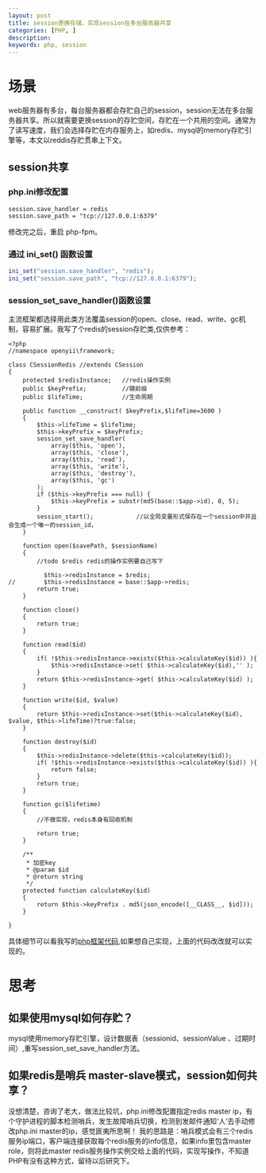 ```yaml
---
layout: post
title: session更换存储，实现session在多台服务器共享
categories: [PHP, ]
description:
keywords: php, session
---
```


# 场景
web服务器有多台，每台服务器都会存贮自己的session，session无法在多台服务器共享。所以就需要更换session的存贮空间，存贮在一个共用的空间。通常为了读写速度，我们会选择存贮在内存服务上，如redis、mysql的memory存贮引擎等，本文以reddis存贮贯串上下文。

## session共享
### php.ini修改配置
```
session.save_handler = redis
session.save_path = "tcp://127.0.0.1:6379"
```
修改完之后，重启 php-fpm。
### 通过 ini_set() 函数设置
```php
ini_set("session.save_handler", "redis");
ini_set("session.save_path", "tcp://127.0.0.1:6379");
```
### session_set_save_handler()函数设置
主流框架都选择用此类方法覆盖session的open、close、read、write、gc机制，容易扩展。我写了个redis的session存贮类,仅供参考：
```
<?php
//namespace openyii\framework;

class CSessionRedis //extends CSession
{
    protected $redisInstance;   //redis操作实例
    public $keyPrefix;          //键前缀
    public $lifeTime;           //生命周期

    public function __construct( $keyPrefix,$lifeTime=3600 )
    {
        $this->lifeTime = $lifeTime;
        $this->keyPrefix = $keyPrefix;
        session_set_save_handler(
            array($this, 'open'),
            array($this, 'close'),
            array($this, 'read'),
            array($this, 'write'),
            array($this, 'destroy'),
            array($this, 'gc')
        );
        if ($this->keyPrefix === null) {
            $this->keyPrefix = substr(md5(base::$app->id), 0, 5);
        }
        session_start();            //以全局变量形式保存在一个session中并且会生成一个唯一的session_id，
    }

    function open($savePath, $sessionName)
    {
        //todo $redis redis的操作实例要自己写下

          $this->redisInstance = $redis;
//        $this->redisInstance = base::$app->redis;
        return true;
    }

    function close()
    {
        return true;
    }

    function read($id)
    {
        if( !$this->redisInstance->exists($this->calculateKey($id)) ){
            $this->redisInstance->set( $this->calculateKey($id),'' );
        }
        return $this->redisInstance->get( $this->calculateKey($id) );
    }

    function write($id, $value)
    {
        return $this->redisInstance->set($this->calculateKey($id), $value, $this->lifeTime)?true:false;
    }

    function destroy($id)
    {
        $this->redisInstance->delete($this->calculateKey($id));
        if( !$this->redisInstance->exists($this->calculateKey($id)) ){
            return false;
        }
        return true;
    }

    function gc($lifetime)
    {
        //不做实现，redis本身有回收机制

        return true;
    }

    /**
     * 加密key
     * @param $id
     * @return string
     */
    protected function calculateKey($id)
    {
        return $this->keyPrefix . md5(json_encode([__CLASS__, $id]));
    }

}
```
具体细节可以看我写的[php框架代码](https://github.com/WalkingSun/openyii/blob/master/framework/CSessionRedis.php),如果想自己实现，上面的代码改改就可以实现的。

# 思考
## 如果使用mysql如何存贮？
mysql使用memory存贮引擎，设计数据表（sessionid、sessionValue 、过期时间）,重写session_set_save_handler方法。

## 如果redis是哨兵 master-slave模式，session如何共享？
没想清楚，咨询了老大，做法比较坑，php.ini修改配置指定redis master ip，有个守护进程的脚本检测哨兵，发生故障哨兵切换，检测到发邮件通知‘人’去手动修改php.ini master的ip，感觉匪夷所思啊！
我的思路是：哨兵模式会有三个redis服务ip端口，客户端连接获取每个redis服务的info信息，如果info里包含master role，则将此master redis服务操作实例交给上面的代码，实现写操作，不知道PHP有没有这种方式，留待以后研究下。